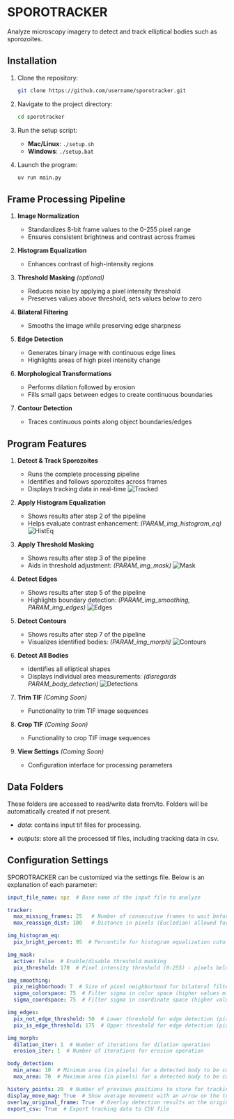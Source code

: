 # SPOROTRACKER

Analyze microscopy imagery to detect and track elliptical bodies such as sporozoites.


## Installation

1. Clone the repository:
   ```bash
   git clone https://github.com/username/sporotracker.git
   ```

2. Navigate to the project directory:
   ```bash
   cd sporotracker
   ```

3. Run the setup script:
   - **Mac/Linux**: `./setup.sh`
   - **Windows**: `./setup.bat`

4. Launch the program:
   ```bash
   uv run main.py
   ```

## Frame Processing Pipeline

1. **Image Normalization**
   - Standardizes 8-bit frame values to the 0-255 pixel range
   - Ensures consistent brightness and contrast across frames

2. **Histogram Equalization**
   - Enhances contrast of high-intensity regions

3. **Threshold Masking** *(optional)*
   - Reduces noise by applying a pixel intensity threshold
   - Preserves values above threshold, sets values below to zero

4. **Bilateral Filtering**
   - Smooths the image while preserving edge sharpness

5. **Edge Detection**
   - Generates binary image with continuous edge lines
   - Highlights areas of high pixel intensity change

6. **Morphological Transformations**
   - Performs dilation followed by erosion
   - Fills small gaps between edges to create continuous boundaries

7. **Contour Detection**
   - Traces continuous points along object boundaries/edges


## Program Features

1. **Detect & Track Sporozoites**
   - Runs the complete processing pipeline
   - Identifies and follows sporozoites across frames
   - Displays tracking data in real-time
![Tracked](assets/tracked.png)


2. **Apply Histogram Equalization**
   - Shows results after step 2 of the pipeline
   - Helps evaluate contrast enhancement: *(PARAM_img_histogram_eq)*
![HistEq](assets/histeq.png)


3. **Apply Threshold Masking**
   - Shows results after step 3 of the pipeline
   - Aids in threshold adjustment: *(PARAM_img_mask)*
![Mask](assets/mask.png)


4. **Detect Edges**
   - Shows results after step 5 of the pipeline
   - Highlights boundary detection: *(PARAM_img_smoothing, PARAM_img_edges)*
![Edges](assets/edges.png)

5. **Detect Contours**
   - Shows results after step 7 of the pipeline
   - Visualizes identified bodies: *(PARAM_img_morph)*
![Contours](assets/contours.png)

6. **Detect All Bodies**
   - Identifies all elliptical shapes
   - Displays individual area measurements: *(_disregards_ PARAM_body_detection)*
![Detections](assets/detects.png)

7. **Trim TIF** *(Coming Soon)*
   - Functionality to trim TIF image sequences

8. **Crop TIF** *(Coming Soon)*
   - Functionality to crop TIF image sequences

9. **View Settings** *(Coming Soon)*
   - Configuration interface for processing parameters


## Data Folders
These folders are accessed to read/write data from/to. Folders will be automatically created if not present.

- *data*: contains input tif files for processing.

- *outputs*: store all the processed tif files, including tracking data in csv.


## Configuration Settings

SPOROTRACKER can be customized via the settings file. Below is an explanation of each parameter:

```yaml
input_file_name: spz  # Base name of the input file to analyze

tracker:
  max_missing_frames: 25   # Number of consecutive frames to wait before retireing unassigned ID
  max_reassign_dist: 100   # Distance in pixels (Eucledian) allowed for ID assignment

img_histogram_eq:
  pix_bright_percent: 95  # Percentile for histogram equalization cutoff (higher values increase contrast)

img_mask:
  active: False  # Enable/disable threshold masking
  pix_threshold: 170  # Pixel intensity threshold (0-255) - pixels below this value are set to 0

img_smoothing:
  pix_neighborhood: 7  # Size of pixel neighborhood for bilateral filtering
  sigma_colorspace: 75  # Filter sigma in color space (higher values mix colors more)
  sigma_coordspace: 75  # Filter sigma in coordinate space (higher values smooth more)

img_edges:
  pix_not_edge_threshold: 50  # Lower threshold for edge detection (pixels below this are not edges)
  pix_is_edge_threshold: 175  # Upper threshold for edge detection (pixels above this are definite edges)

img_morph:
  dilation_iter: 1  # Number of iterations for dilation operation
  erosion_iter: 1  # Number of iterations for erosion operation

body_detection:
  min_area: 10  # Minimum area (in pixels) for a detected body to be considered valid
  max_area: 70  # Maximum area (in pixels) for a detected body to be considered valid

history_points: 20  # Number of previous positions to store for tracking visualization
display_move_mag: True  # Show average movement with an arrow on the top left representing direction and magnitude
overlay_original_frame: True  # Overlay detection results on the original microscopy frame
export_csv: True  # Export tracking data to CSV file
```